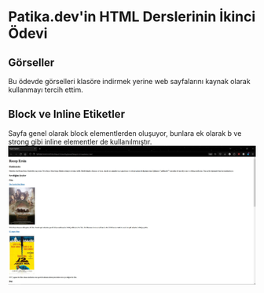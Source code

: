 # Patika.dev'in HTML Derslerinin İkinci Ödevi
## Görseller
Bu ödevde görselleri klasöre indirmek yerine web sayfalarını kaynak olarak kullanmayı tercih ettim.
## Block ve Inline Etiketler
Sayfa genel olarak block elementlerden oluşuyor, bunlara ek olarak b ve strong gibi inline elementler  de kullanılmıştır.
![First Web Page Part 2](/HTML/2-SayfayiDetaylandirma/IlkWebSayfamizIkinciKisim.jpg "First Web Page Part 2")